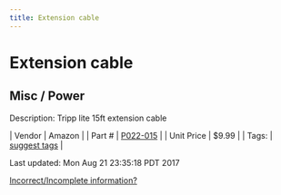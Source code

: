 ```yaml
---
title: Extension cable
---
```


# Extension cable
## Misc / Power
Description: 	Tripp lite 15ft extension cable 

| Vendor | Amazon | 
| Part # | [P022-015](http://www.amazon.com/Tripp-Lite-Standard-Extension-P022-015/dp/B005KG3Y4I/ref=sr_1_2?ie=UTF8&qid=1460666571&sr=8-2&keywords=extension+cable) | 
| Unit Price | $9.99 | 
| Tags: | [suggest tags](https://docs.google.com/forms/d/e/1FAIpQLSeWyY8v3RgOty-MyWmh9U0iivNYN_molChYyS-0U-o-kOAv_g/viewform) | 

Last updated: Mon Aug 21 23:35:18 PDT 2017

 [Incorrect/Incomplete information?](https://docs.google.com/forms/d/e/1FAIpQLSeWyY8v3RgOty-MyWmh9U0iivNYN_molChYyS-0U-o-kOAv_g/viewform)